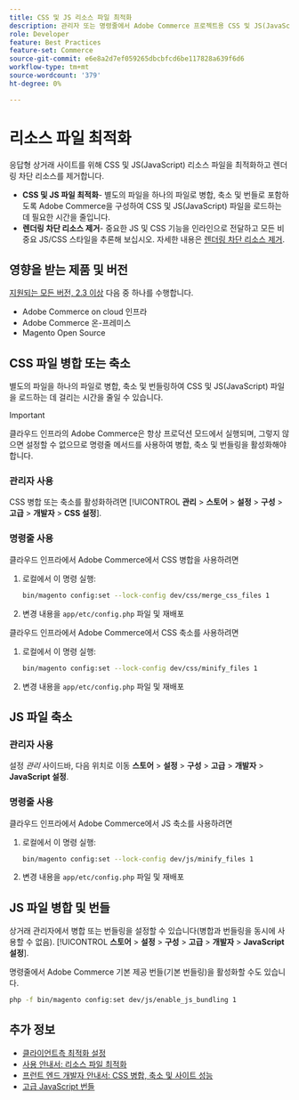 ```yaml
---
title: CSS 및 JS 리소스 파일 최적화
description: 관리자 또는 명령줄에서 Adobe Commerce 프로젝트용 CSS 및 JS(JavaScript) 파일을 병합하고 축소하는 방법을 알아봅니다.
role: Developer
feature: Best Practices
feature-set: Commerce
source-git-commit: e6e8a2d7ef059265dbcbfcd6be117828a639f6d6
workflow-type: tm+mt
source-wordcount: '379'
ht-degree: 0%

---
```


# 리소스 파일 최적화

응답형 상거래 사이트를 위해 CSS 및 JS(JavaScript) 리소스 파일을 최적화하고 렌더링 차단 리소스를 제거합니다.

- **CSS 및 JS 파일 최적화**- 별도의 파일을 하나의 파일로 병합, 축소 및 번들로 포함하도록 Adobe Commerce을 구성하여 CSS 및 JS(JavaScript) 파일을 로드하는 데 필요한 시간을 줄입니다.
- **렌더링 차단 리소스 제거**- 중요한 JS 및 CSS 기능을 인라인으로 전달하고 모든 비중요 JS/CSS 스타일을 추론해 보십시오. 자세한 내용은 [렌더링 차단 리소스 제거](https://web.dev/render-blocking-resources/).

## 영향을 받는 제품 및 버전

[지원되는 모든 버전, 2.3 이상](../../../release/versions.md) 다음 중 하나를 수행합니다.

- Adobe Commerce on cloud 인프라
- Adobe Commerce 온-프레미스
- Magento Open Source

## CSS 파일 병합 또는 축소

별도의 파일을 하나의 파일로 병합, 축소 및 번들링하여 CSS 및 JS(JavaScript) 파일을 로드하는 데 걸리는 시간을 줄일 수 있습니다.

>[!IMPORTANT]
>
>클라우드 인프라의 Adobe Commerce은 항상 프로덕션 모드에서 실행되며, 그렇지 않으면 설정할 수 없으므로 명령줄 메서드를 사용하여 병합, 축소 및 번들링을 활성화해야 합니다.

### 관리자 사용

CSS 병합 또는 축소를 활성화하려면 [!UICONTROL **관리** > **스토어** > **설정** > **구성** > **고급** > **개발자** > **CSS 설정**].

### 명령줄 사용

클라우드 인프라에서 Adobe Commerce에서 CSS 병합을 사용하려면

1. 로컬에서 이 명령 실행:

   ```bash
   bin/magento config:set --lock-config dev/css/merge_css_files 1
   ```

1. 변경 내용을 `app/etc/config.php` 파일 및 재배포

클라우드 인프라에서 Adobe Commerce에서 CSS 축소를 사용하려면

1. 로컬에서 이 명령 실행:

   ```bash
   bin/magento config:set --lock-config dev/css/minify_files 1
   ```

1. 변경 내용을 `app/etc/config.php` 파일 및 재배포

## JS 파일 축소

### 관리자 사용

설정 *관리* 사이드바, 다음 위치로 이동 **스토어** > **설정** > **구성** > **고급** > **개발자** > **JavaScript 설정**.

### 명령줄 사용

클라우드 인프라에서 Adobe Commerce에서 JS 축소를 사용하려면

1. 로컬에서 이 명령 실행:

   ```bash
   bin/magento config:set --lock-config dev/js/minify_files 1
   ```

1. 변경 내용을 `app/etc/config.php` 파일 및 재배포

## JS 파일 병합 및 번들

상거래 관리자에서 병합 또는 번들링을 설정할 수 있습니다(병합과 번들링을 동시에 사용할 수 없음). [!UICONTROL **스토어** > **설정** > **구성** > **고급** > **개발자** > **JavaScript 설정**].

명령줄에서 Adobe Commerce 기본 제공 번들(기본 번들링)을 활성화할 수도 있습니다.

```bash
php -f bin/magento config:set dev/js/enable_js_bundling 1
```

## 추가 정보

- [클라이언트측 최적화 설정](../../../performance/configuration.md#client-side-optimization-settings)
- [사용 안내서: 리소스 파일 최적화](https://docs.magento.com/user-guide/system/file-optimization.html)
- [프런트 엔드 개발자 안내서: CSS 병합, 축소 및 사이트 성능](https://developer.adobe.com/commerce/frontend-core/guide/css/#css-merging-minification-and-performance)
- [고급 JavaScript 번들](../../../performance/advanced-js-bundling.md)

